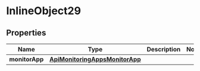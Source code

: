 

# InlineObject29

## Properties

Name | Type | Description | Notes
------------ | ------------- | ------------- | -------------
**monitorApp** | [**ApiMonitoringAppsMonitorApp**](ApiMonitoringAppsMonitorApp.md) |  | 




